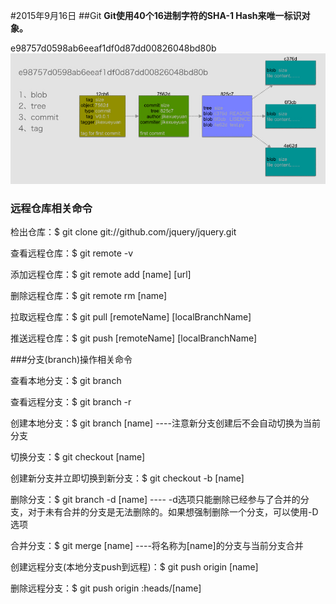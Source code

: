 #2015年9月16日
##Git
**Git使用40个16进制字符的SHA-1 Hash来唯一标识对象。**

e98757d0598ab6eeaf1df0d87dd00826048bd80b
![Alt text](img/2015年9月16日-1.jpg)

### 远程仓库相关命令

检出仓库：$ git clone git://github.com/jquery/jquery.git

查看远程仓库：$ git remote -v

添加远程仓库：$ git remote add [name] [url]

删除远程仓库：$ git remote rm [name]

拉取远程仓库：$ git pull [remoteName] [localBranchName]

推送远程仓库：$ git push [remoteName] [localBranchName]

###分支(branch)操作相关命令

查看本地分支：$ git branch

查看远程分支：$ git branch -r

创建本地分支：$ git branch [name] ----注意新分支创建后不会自动切换为当前分支

切换分支：$ git checkout [name]

创建新分支并立即切换到新分支：$ git checkout -b [name]

删除分支：$ git branch -d [name] ---- -d选项只能删除已经参与了合并的分支，对于未有合并的分支是无法删除的。如果想强制删除一个分支，可以使用-D选项

合并分支：$ git merge [name] ----将名称为[name]的分支与当前分支合并

创建远程分支(本地分支push到远程)：$ git push origin [name]

删除远程分支：$ git push origin :heads/[name]

